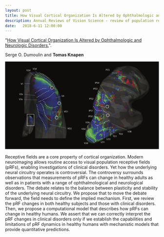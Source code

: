 ```yaml
---
layout: post
title: How Visual Cortical Organization Is Altered by Ophthalmologic and Neurologic Disorders
description: Annual Reviews of Vision Science - review of population receptive field applications together with Serge Dumoulin
date:   2018-6-11 12:00:00
---
```


"<a href="https://www.annualreviews.org/doi/abs/10.1146/annurev-vision-091517-033948" target="_blank" alt="How Visual Cortical Organization Is Altered by Ophthalmologic and Neurologic Disorders." >How Visual Cortical Organization Is Altered by Ophthalmologic and Neurologic Disorders.</a>". 

Serge O. Dumoulin and **Tomas Knapen**

<img class="col one right" src="/img/science/retmaps.png">

Receptive fields are a core property of cortical organization. Modern neuroimaging allows routine access to visual population receptive fields (pRFs), enabling investigations of clinical disorders. Yet how the underlying neural circuitry operates is controversial. The controversy surrounds observations that measurements of pRFs can change in healthy adults as well as in patients with a range of ophthalmological and neurological disorders. The debate relates to the balance between plasticity and stability of the underlying neural circuitry. We propose that to move the debate forward, the field needs to define the implied mechanism. First, we review the pRF changes in both healthy subjects and those with clinical disorders. Then, we propose a computational model that describes how pRFs can change in healthy humans. We assert that we can correctly interpret the pRF changes in clinical disorders only if we establish the capabilities and limitations of pRF dynamics in healthy humans with mechanistic models that provide quantitative predictions.
